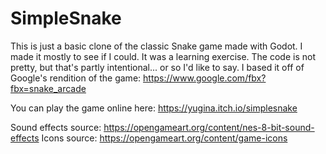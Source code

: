 # SimpleSnake
This is just a basic clone of the classic Snake game made with Godot. I made it mostly to see if I could. It was a learning exercise. The code is not pretty, but that's partly intentional... or so I'd like to say. I based it off of Google's rendition of the game: https://www.google.com/fbx?fbx=snake_arcade

You can play the game online here: https://yugina.itch.io/simplesnake

Sound effects source: https://opengameart.org/content/nes-8-bit-sound-effects
Icons source: https://opengameart.org/content/game-icons
